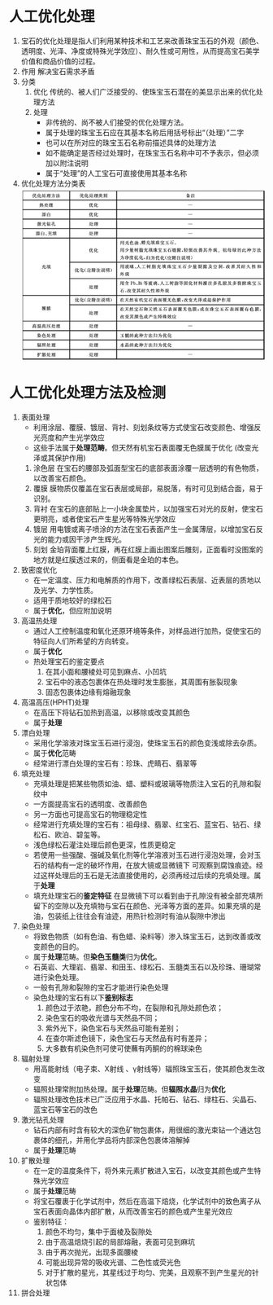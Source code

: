 # 人工优化处理
1. 宝石的优化处理是指人们利用某种技术和工艺来改善珠宝玉石的外观（颜色、透明度、光泽、净度或特殊光学效应）、耐久性或可用性，从而提高宝石美学价值和商品价值的过程。
2. 作用 解决宝石需求矛盾
3. 分类
    1. 优化 传统的、被人们广泛接受的、使珠宝玉石潜在的美显示出来的优化处理方法
    2. 处理
        - 非传统的、尚不被人们接受的优化处理方法。
        - 属于处理的珠宝玉石应在其基本名称后用括号标出“（处理）”二字
        - 也可以在所对应的珠宝玉石名称前描述具体的处理方法
        - 如不能确定是否经过处理时，在珠宝玉石名称中可不予表示，但必须加以附注说明
        - 属于“处理”的人工宝石可直接使用其基本名称
4. 优化处理方法分类表
![优化处理方法分类表](2021-03-31-21-23-04.png)

# 人工优化处理方法及检测
1. 表面处理
    - 利用涂层、覆膜、镀层、背衬、刻划条纹等方式使宝石改变颜色、增强反光亮度和产生光学效应
    - 这些手法属于**处理范畴**。但天然有机宝石表面覆无色膜属于优化 (改变光泽或其保护作用)
    1. 涂色层 在宝石的腰部及弧面型宝石的底部表面涂覆一层透明的有色物质，以改善宝石颜色。
    2. 覆膜 膜物质仅覆盖在宝石表层或局部，易脱落，有时可见到结合面，易于识别。
    3. 背衬 在宝石的底部贴上一小块金属垫片，以加强宝石对光的反射，使宝石更明亮，或者使宝石产生星光等特殊光学效应
    4. 镀层 用电镀或离子喷涂的方法在宝石表面产生一金属薄层，以增加宝石反光的能力或因干涉产生辉光。
    5. 刻划 金珀背面覆上红膜，再在红膜上画出图案后雕刻，正面看时没图案的地方就是红膜透过来的，侧面看是金珀的本色。
2. 致密度优化
    - 在一定温度、压力和电解质的作用下，改善绿松石表层、近表层的质地以及光学、力学性质。
    - 适用于质地较好的绿松石
    - 属于**优化**，但应附加说明
3. 高温热处理
   - 通过人工控制温度和氧化还原环境等条件，对样品进行加热，促使宝石的特征向人们所希望的方向转变。
    - 属于**优化**
    - 热处理宝石的鉴定要点
        1. 在其小面和腰棱处可见到麻点、小凹坑
        2. 宝石中的液态包裹体在热处理时发生膨胀，其周围有胀裂现象
        3. 固态包裹体边缘有熔融现象
4. 高温高压(HPHT)处理
    - 在高压下将钻石加热到高温，以移除或改变其颜色
    - 属于**处理**
5. 漂白处理
    - 采用化学溶液对珠宝玉石进行浸泡，使珠宝玉石的颜色变浅或除去杂质。
    - 属于**优化**范畴
    - 经常进行漂白处理的宝石有：珍珠、虎睛石、翡翠等
6. 填充处理
    - 充填处理是把某些物质如油、蜡、塑料或玻璃等物质注入宝石的孔隙和裂纹中
    - 一方面提高宝石的透明度、改善颜色
    - 另一方面也可提高宝石的物理稳定性
    - 经常进行充填处理的宝石有：祖母绿、翡翠、红宝石、蓝宝石、钻石、绿松石、欧泊、碧玺等。
    - 浅色绿松石灌注处理后颜色更深，性质更稳定
    - 若使用一些强酸、强碱及氧化剂等化学溶液对玉石进行浸泡处理，会对玉石的结构有一定的破坏作用，在放大镜或显微镜下 可观察到腐蚀痕迹。经过这样处理后的玉石是无法直接使用的，必须再经过后续的充填处理。属于**处理**
    - 填充处理宝石的**鉴定特征**
        在显微镜下可以看到由于孔隙没有被全部充填所留下的空隙以及充填物与宝石在颜色、光泽等方面的差异。如果充填的是油，包装纸上往往会有油迹，用热针检测时有油从裂隙中渗出
7. 染色处理
    - 将致色物质（如有色油、有色蜡、染料等）渗入珠宝玉石，达到改善或改变颜色的目的。
    - 属于**处理**范畴。但**染色玉髓类**归为**优化**。
    - 石英岩、大理岩、翡翠、和田玉、绿松石、玉髓类玉石以及珍珠、珊瑚常进行染色处理。
    - 一般有孔隙和裂隙的宝石才能进行染色处理
    - 染色处理的宝石有以下**鉴别标志**
        1. 颜色过于浓艳，颜色分布不均，在裂隙和孔隙处颜色浓； 
        2. 染色宝石的吸收光谱与天然品不同；
        3. 紫外光下，染色宝石与天然品可能有差别；
        4. 在查尔斯滤色镜下，染色宝石与天然品有时有差异；
        5. 大多数有机染色剂可使可使蘸有丙酮的的棉球染色 
8. 辐射处理
    - 用高能射线（电子束、X射线 、γ射线等）辐照珠宝玉石，使其颜色发生改变
    - 辐照处理常附加热处理。属于**处理**范畴。但**辐照水晶**归为**优化**
    - 辐照处理改色技术已广泛应用于水晶、托帕石、钻石、绿柱石、尖晶石、蓝宝石等宝石的改色
9. 激光钻孔处理
    - 钻石内部有时含有较大的深色矿物包裹体，用很细的激光束钻一个通达包裹体的细孔，并用化学品将内部深色包裹体溶解掉
    - 属于**处理**范畴
10. 扩散处理
    - 在一定的温度条件下，将外来元素扩散进入宝石，以改变其颜色或产生特殊光学效应
    - 属于**处理**范畴
    - 将宝石覆裹于化学试剂中，然后在高温下焙烧，化学试剂中的致色离子从宝石表面向晶体内部扩散，从而改善宝石的颜色或产生星光效应
    - 鉴别特征：
      1.  颜色不均匀，集中于面棱及裂隙处
      2.  由于高温焙烧引起的局部熔融，表面可见到麻坑
      3. 由于再次抛光，出现多面腰棱
      4. 可能出现异常的吸收光谱、二色性或荧光色
      5. 对于扩散的星光，其星线过于均匀、完美，且观察不到产生星光的针状包体 
11. 拼合处理



